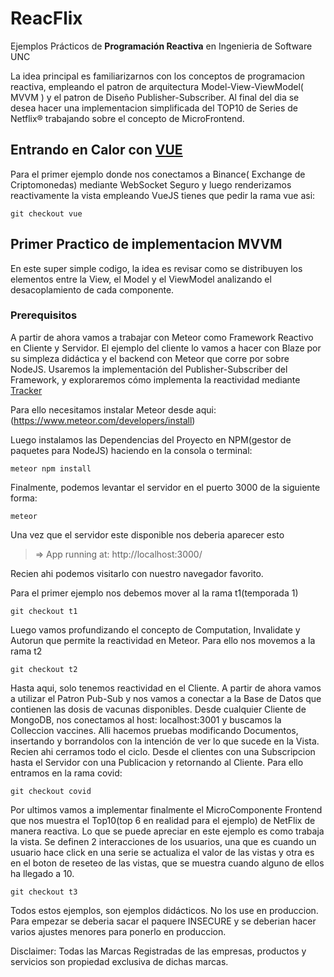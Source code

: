 # ReacFlix
Ejemplos Prácticos de __Programación Reactiva__ en Ingenieria de Software UNC

  La idea principal es familiarizarnos con los conceptos de programacion reactiva, empleando el patron de arquitectura Model-View-ViewModel( MVVM ) y el patron de Diseño Publisher-Subscriber. Al final del dia se desea hacer una implementacion simplificada del TOP10 de Series de Netflix&#174; trabajando sobre el concepto de MicroFrontend.
  
  
## Entrando en Calor con [VUE]( https://vuejs.org/ )
Para el primer ejemplo donde nos conectamos a Binance( Exchange de Criptomonedas) mediante WebSocket Seguro y luego renderizamos reactivamente la vista empleando VueJS tienes que pedir la rama vue asi:

```
git checkout vue
```

## Primer Practico de implementacion MVVM

En este super simple codigo, la idea es revisar como se distribuyen los elementos entre la View, el Model y el ViewModel analizando el desacoplamiento de cada componente.

### Prerequisitos

A partir de ahora vamos a trabajar con Meteor como Framework Reactivo en Cliente y Servidor. El ejemplo del cliente lo vamos a hacer con Blaze por su simpleza didáctica y el backend con Meteor que corre por sobre NodeJS. Usaremos la implementación del Publisher-Subscriber del Framework, y exploraremos cómo implementa la reactividad mediante [ Tracker ](https://docs.meteor.com/api/tracker.html)

Para ello necesitamos instalar Meteor desde aqui: (https://www.meteor.com/developers/install)

Luego instalamos las Dependencias del Proyecto en NPM(gestor de paquetes para NodeJS) haciendo en la consola o terminal:

```
meteor npm install
```

Finalmente, podemos levantar el servidor en el puerto 3000 de la siguiente forma:

```
meteor
```

Una vez que el servidor este disponible nos deberia aparecer esto

> => App running at: http://localhost:3000/

Recien ahi podemos visitarlo con nuestro navegador favorito.


Para el primer ejemplo nos debemos mover al la rama t1(temporada 1)

```
git checkout t1
```

Luego vamos profundizando el concepto de Computation, Invalidate y Autorun que permite la reactividad en Meteor. Para ello nos movemos a la rama t2

```
git checkout t2
```

Hasta aqui, solo tenemos reactividad en el Cliente. A partir de ahora vamos a utilizar el Patron Pub-Sub y nos vamos a conectar a la Base de Datos que contienen las dosis de vacunas disponibles. Desde cualquier Cliente de MongoDB, nos conectamos al host: localhost:3001 y buscamos la Colleccion vaccines. Alli hacemos pruebas modificando Documentos, insertando y borrandolos con la intención de ver lo que sucede en la Vista. Recien ahi cerramos todo el ciclo. Desde el clientes con una Subscripcion hasta el Servidor con una Publicacion y retornando al Cliente. Para ello entramos en la rama covid:

```
git checkout covid
```

Por ultimos vamos a implementar finalmente el MicroComponente Frontend que nos muestra el Top10(top 6 en realidad para el ejemplo) de NetFlix de manera reactiva. Lo que se puede apreciar en este ejemplo es como trabaja la vista. Se definen 2 interacciones de los usuarios, una que es cuando un usuario hace click en una serie se actualiza el valor de las vistas y otra es en el boton de reseteo de las vistas, que se muestra cuando alguno de ellos ha llegado a 10.

```
git checkout t3
```



Todos estos ejemplos, son ejemplos didácticos. No los use en produccion. Para empezar se deberia sacar el paquere INSECURE y se deberian hacer varios ajustes menores para ponerlo en produccion.

Disclaimer: Todas las Marcas Registradas de las empresas, productos y servicios son propiedad exclusiva de dichas marcas.









